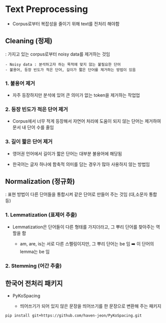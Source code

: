 # Text Preprocessing

- Corpus로부터 복잡성을 줄이기 위해 text를 전처리 해야함


## Cleaning (정제)

: 가지고 있는 corpus로부터 noisy data를 제거하는 것임

    - Noisy data : 분석하고자 하는 목적에 맞지 않는 불필요한 단어
    - 불용어, 등장 빈도가 적은 단어, 길이가 짧은 단어를 제거하는 방법이 있음

### 1. 불용어 제거

- 자주 등장하지만 분석에 있어 큰 의미가 없는 token을 제거하는 작업업

### 2. 등장 빈도가 적은 단어 제거

- Corpus에서 너무 적게 등장해서 자연어 처리에 도움이 되지 않는 단어는 제거하여 문서 내 단어 수를 줄임

### 3. 길이 짧은 단어 제거

- 영어권 언어에서 길이가 짧은 단어는 대부분 불용어에 해당됨

- 한국어는 글자 하나에 함축적 의미를 담는 경우가 많아 사용하지 않는 방법임

## Normalization (정규화)

: 표현 방법이 다른 단어들을 통합시켜 같은 단어로 만들어 주는 것임 (대,소문자 통합 등)

### 1. Lemmatization (표제어 추출)

- Lemmatization은 단어들이 다른 형태를 가지더라고, 그 뿌리 단어를 찾아주는 역할을 함

    - am, are, is는 서로 다른 스펠링이지만, 그 뿌리 단어는 be 임 ➡️ 이 단어의 lemma는 be 임

### 2. Stemming (어간 추출)

## 한국어 전처리 패키지

- PyKoSpacing

    - 띄어쓰기가 되어 있지 않은 문장을 띄어쓰기를 한 문장으로 변환해 주는 패키지

```bash
pip install git+https://github.com/haven-jeon/PyKoSpacing.git

```
